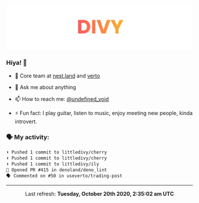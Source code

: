 
![](https://github.com/divy-work/divy-work/raw/master/assets/divy.png)

### Hiya! 👋

- 🔭 Core team at [nest.land](https://github.com/nestdotland/nest.land) and [verto](https://github.com/useverto/verto)

- 💬 Ask me about anything

- 📫 How to reach me: [@undefined_void](https://instagram.com/divy.exe)

- ⚡ Fun fact: I play guitar, listen to music, enjoy meeting new people, kinda introvert.

### 🗣 My activity:

```
⬆️ Pushed 1 commit to littledivy/cherry
⬆️ Pushed 1 commit to littledivy/cherry
⬆️ Pushed 1 commit to littledivy/ily
💪 Opened PR #415 in denoland/deno_lint
🗣 Commented on #50 in useverto/trading-post
```

------------
<p align="center">Last refresh: <b>Tuesday, October 20th 2020, 2:35:02 am UTC</b></p>
